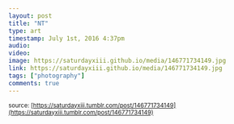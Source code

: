 ```yaml
---
layout: post
title: "NT"
type: art
timestamp: July 1st, 2016 4:37pm
audio: 
video: 
image: https://saturdayxiii.github.io/media/146771734149.jpg
link: https://saturdayxiii.github.io/media/146771734149.jpg
tags: ["photography"]
comments: true
---
```


<small>source: [https://saturdayxiii.tumblr.com/post/146771734149](https://saturdayxiii.tumblr.com/post/146771734149)</small>
